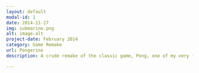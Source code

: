 ```yaml
---
layout: default
modal-id: 1
date: 2014-11-27
img: submarine.png 
alt: image-alt
project-date: February 2014
category: Game Remake
url: Pongerino
description: A crude remake of the classic game, Pong, one of my very first projects was to recreate it from scratch using C++ and the SDL 2.0 Library. Microsoft Visual Studio was the IDE I used and it was very fun to code from scratch, albeit there were challenges along the way.

---
```

